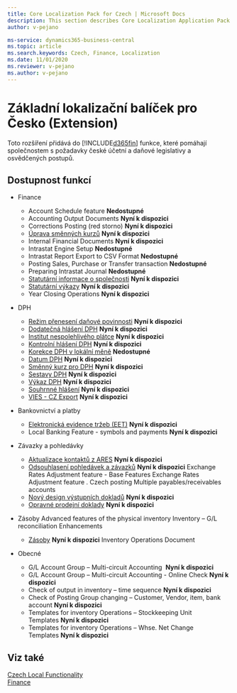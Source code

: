```yaml
---
title: Core Localization Pack for Czech | Microsoft Docs
description: This section describes Core Localization Application Pack for Czech extension functionality.
author: v-pejano

ms-service: dynamics365-business-central
ms.topic: article
ms.search.keywords: Czech, Finance, Localization
ms.date: 11/01/2020
ms.reviewer: v-pejano
ms.author: v-pejano
---
```


# Základní lokalizační balíček pro Česko (Extension)

Toto rozšíření přidává do [!INCLUDE[d365fin](../../includes/d365fin_md.md)] funkce, které pomáhají společnostem s požadavky české účetní a daňové legislativy a osvědčených postupů.

## Dostupnost funkcí

* Finance
  * Account Schedule feature **Nedostupné**
  * Accounting Output Documents **Nyní k dispozici**
  * Corrections Posting (red storno) **Nyní k dispozici**
  * [Úprava směnných kurzů](how-to-update-exchange-rate.md) **Nyní k dispozici**
  * Internal Financial Documents **Nyní k dispozici**
  * Intrastat Engine Setup **Nedostupné**
  * Intrastat Report Export to CSV Format **Nedostupné**
  * Posting Sales, Purchase or Transfer transaction **Nedostupné**
  * Preparing Intrastat Journal **Nedostupné**
  * [Statutární informace o společnosti](statutory-company-information.md) **Nyní k dispozici**
  * [Statutární výkazy](statutory-statements.md) **Nyní k dispozici**
  * Year Closing Operations **Nyní k dispozici**

* DPH
  * [Režim přenesení daňové povinnosti](how-to-setup-and-post-reverse-charge.md) **Nyní k dispozici**
  * [Dodatečná hlášení DPH](supplementary-vat-statement.md) **Nyní k dispozici**
  * [Institut nespolehlivého plátce](unreliable-payer.md) **Nyní k dispozici**
  * [Kontrolní hlášení DPH](how-to-create-vat-control-report.md) **Nyní k dispozici**
  * [Korekce DPH v lokální měně](how-to-setup-vat-correction-local-currency.md) **Nedostupné**
  * [Datum DPH](how-to-setup-vat-date.md) **Nyní k dispozici**
  * [Směnný kurz pro DPH](how-to-setup-vat-exchange-rate.md) **Nyní k dispozici**
  * [Sestavy DPH](czech-vat-reports.md) **Nyní k dispozici**
  * [Výkaz DPH](vat-statement.md) **Nyní k dispozici**
  * [Souhrnné hlášení](vies-cz.md) **Nyní k dispozici**
  * [VIES - CZ Export](how-to-use-vies-cz-export.md) **Nyní k dispozici**

* Bankovnictví a platby
  * [Elektronická evidence tržeb (EET)](eet.md) **Nyní k dispozici**
  * Local Banking Feature - symbols and payments **Nyní k dispozici**

* Závazky a pohledávky
  * [Aktualizace kontaktů z ARES](how-to-update-contacts-from-ares.md) **Nyní k dispozici**
  * [Odsouhlasení pohledávek a závazků](customers-vendors-reconciliations.md) **Nyní k dispozici**
Exchange Rates Adjustment feature - Base Features
Exchange Rates Adjustment feature . Czech posting
Multiple payables/receivables accounts
  * [Nový design výstupních dokladů](new-design-of-output-documents.md) **Nyní k dispozici**
  * [Opravné prodejní doklady](sales-correcting-documents.md) **Nyní k dispozici**

* Zásoby
Advanced features of the physical inventory
Inventory – G/L reconciliation Enhancements
  * [Zásoby](inventory-counting-document.md) **Nyní k dispozici**
Inventory Operations Document

* Obecné
  * G/L Account Group – Multi-circuit Accounting  **Nyní k dispozici**
  * G/L Account Group – Multi-circuit Accounting - Online Check **Nyní k dispozici**
  * Check of output in inventory – time sequence **Nyní k dispozici**
  * Check of Posting Group changing – Customer, Vendor, item, bank account **Nyní k dispozici**
  * Templates for inventory Operations – Stockkeeping Unit Templates **Nyní k dispozici**
  * Templates for inventory Operations – Whse. Net Change Templates **Nyní k dispozici**

## Viz také  

[Czech Local Functionality](czech-local-functionality.md)  
[Finance](../../finance.md)
